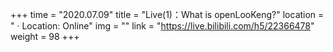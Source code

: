 +++ 
time = "2020.07.09" 
title = "Live(1)：What is openLooKeng?" 
location = " · Location: Online" 
img = "" 
link = "https://live.bilibili.com/h5/22366478"
weight = 98
+++
